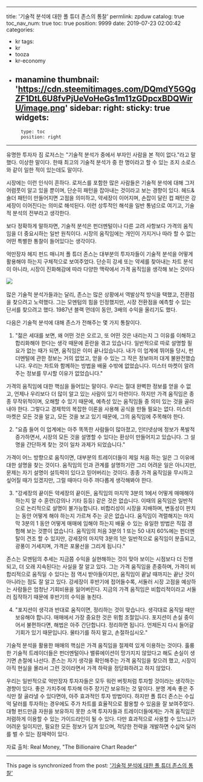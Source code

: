 
---
title: '기술적 분석에 대한 폴 튜더 존스의 통찰'
permlink: zpduw
catalog: true
toc_nav_num: true
toc: true
position: 9999
date: 2019-07-23 02:00:42
categories:
- kr
tags:
- kr
- tooza
- kr-economy
- manamine
thumbnail: 'https://cdn.steemitimages.com/DQmdY5GQgZF1DtL6U8fvPjUeVoHeGs1m11zGDpcxBDQWirU/image.png'
sidebar:
    right:
        sticky: true
widgets:
    -
        type: toc
        position: right
---


유명한 투자자 짐 로저스는 "기술적 분석가 중에서 부자인 사람을 본 적이 없다."라고 말했다. 이상한 말이다. 한때 최고의 기술적 분석가 중 한 명이라고 할 수 있는 조지 소로스와 같이 일한 적이 있는데도 말이다.​

시장에는 이런 인식이 흔하다. 로저스를 포함한 많은 사람들은 기술적 분석에 대해 그저 어렴풋이 알고 있을 뿐이며, 단순히 패턴을 잡아내는 것이라고 보는 경향이 있다. 헤드&숄더 패턴이 만들어지면 고점을 의미하고, 약세장이 이어지며, 손잡이 달린 컵 패턴은 강세장이 이어진다는 의미로 해석된다. 이런 상투적인 해석을 일반 통념으로 여기고, 기술적 분석의 전부라고 생각한다.​

보다 정확하게 말하자면, 기술적 분석은 펀더멘털이나 다른 고려 사항보다 가격의 움직임을 더 중요시하는 일반 원칙이다. 시장의 움직임에는 개인이 가지거나 따라 할 수 없는 어떤 특별한 통찰이 들어있다는 생각이다.​

억만장자 헤지 펀드 매니저 폴 튜더 존스는 대부분의 투자자들이 기술적 분석을 어떻게 활용해야 하는지 구체적으로 보여주었다. 단순히 강세 또는 약세를 찾아내는 차트 분석이 아니라, 시장이 진화해감에 따라 다양한 맥락에서 가격 움직임을 생각해 보는 것이다

​![](https://cdn.steemitimages.com/DQmdY5GQgZF1DtL6U8fvPjUeVoHeGs1m11zGDpcxBDQWirU/image.png)

많은 기술적 분석가들과는 달리, 존스는 많은 상황에서 역발상적 방식을 택했고, 전환점을 찾으려고 노력했다. 그는 모멘텀의 힘을 인정했지만, 시장 전환점을 예측할 수 있는 단서를 찾으려고 했다. 1987년 블랙 먼데이 동안, 3배의 수익을 올리기도 했다.​

다음은 기술적 분석에 대해 존스가 전해주는 몇 가지 통찰이다.​

1. "젊은 세대를 보면, 왜 어떤 것은 오르고, 또 어떤 것은 내리는지 그 이유를 이해하고 합리화해야 한다는 생각 때문에 혼란을 겪고 있습니다. 일반적으로 따로 설명할 필요가 없는 때가 되면, 움직임은 이미 끝나있습니다. 내가 이 업계에 뛰어들 당시, 펀더멘털에 관한 정보는 거의 없었고, 얻을 수 있는 그 작은 정보마저 대게 불완전했습니다. 우리는 차트와 함께하는 방법을 배울 수밖에 없었습니다. 미스터 마켓이 알려주는 정보를 무시할 이유가 없었습니다."​

가격의 움직임에 대한 핵심을 들어있는 말이다. 우리는 절대 완벽한 정보를 얻을 수 없고, 언제나 우리보다 더 많이 알고 있는 사람이 있기 마련이다. 하지만 가격 움직임은 종종 무작위적이며, 오해할 수 있기 때문에, 예측성 있는 움직임들 중 의미 있는 것을 골라내야 한다. 그렇다고 경제학의 복잡한 이론을 사용해 공식을 만들 필요는 없다. 미스터 마켓은 모든 것을 알고, 모든 것을 보고 있기 때문에, 그의 움직임에 주목해야 한다.​

2. "요즘 들어 이 업계에는 아주 똑똑한 사람들이 많아졌고, 인터넷상에 정보가 폭발적 증가하면서, 시장의 모든 것을 설명할 수 있다는 환상이 만들어지고 있습니다. 그 설명을 간단하게 찾는 것이 일차 과제가 되었습니다."​

가격이 어느 방향으로 움직이면, 대부분의 트레이더들이 제일 처음 하는 일은 그 이유에 대한 설명을 찾는 것이다. 움직임의 인과 관계를 설명하기란 그리 어려운 일은 아니지만, 문제는 자기 설명이 설득력이 있다고 믿어버리는 것이다. 종종 가격 움직임을 무시하고 싶어질 때가 있겠지만, 그럴 때마다 아주 까다롭게 생각해봐야 한다.​

3. "강세장의 끝이든 약세장의 끝이든, 움직임의 마지막 3분의 1에서 어떻게 매매해야 하는지 알 수 훈련(강의나 기타 등등) 같은 것은 없습니다. 이때의 움직임은 일반적으로 논리적으로 설명이 불가능합니다. 비합리성이 시장을 지배하며, 변동성이 판치는 동안 어떻게 해야 하는지 가르쳐 주는 곳은 없습니다. 움직임이 격렬해지는 마지막 3분의 1 동안 어떻게 매매에 임해야 하는지 배울 수 있는 유일한 방법은 직접 경험해 보는 것뿐이 없습니다. 움직임의 처음 3분의 1 또는 50 내지 60%에는 펀더멘탈이 견조 할 수 있지만, 강세장의 마지막 3분의 1은 일반적으로 움직임이 분출되고, 광풍이 거세지며, 가격은 포물선을 그리게 됩니다."​

존스는 모멘텀의 추세는 지금쯤 수익을 실현해하는 것이 맞아 보이는 시점보다 더 진행되고, 더 오래 지속된다는 사실을 잘 알고 있다. 그는 가격 움직임을 존중하며, 가격이 비합리적으로 움직일 수 있다는 점 역시 받아들이지만, 움직임이 끝날 때까지는 끝난 것이 아니라는 점도 잘 알고 있다. 강세장이 후반기에 접어들수록, 서둘러 시장 고점을 예상하는 사람들은 엄청난 기회비용을 잃어버린다. 지금의 가격 움직임은 비합리적이라고 서둘러 짐작하기 때문에 후반기의 수익을 놓친다.​

4. "포지션이 생각과 반대로 움직이면, 정리하는 것이 맞습니다. 생각대로 움직일 때만 보유해야 합니다. 매매에서 가장 중요한 것은 위험 조절입니다. 포지션이 손실 중이어서 불편하다면, 해법은 아주 간단합니다. 정리하면 됩니다. 언제든지 다시 들어갈 기회가 있기 때문입니다. 물타기를 하지 말고, 손절하십시오."​

기술적 분석을 활용한 매매의 핵심은 가격 움직임을 절제력 있게 이용하는 것이다. 훌륭한 기술적 트레이더들은 펀더멘털이나 밸류에이션이 망가지지 않았다고 해도 손실이 생기면 손절에 나선다. 존스는 자기 생각을 확인해주는 가격 움직임을 찾으려 했고, 시장이 아직 현실을 몰라서 그런 것이라면서 가격 하락을 정당화하려고 하지 않았다.​

우리는 일반적으로 억만장자 투자자들은 모두 워런 버핏처럼 투자할 것이라는 생각하는 경향이 있다. 좋은 가치주에 투자해 아주 장기간 보유하는 것 말이다. 분명 계속 좋은 주식만 잘 골라낼 수 있다면야, 아주 효과적인 투자 방법이다. 하지만 폴 튜더 존스는 수십억 달러를 투자하는 경우에도 주가 차트를 효율적으로 활용할 수 있음을 잘 보여주었다. 대형 펀드만큼 자원을 보유하지 못한 소액 투자자들과 트레이더들에게는 가격 움직임은 저렴하게 이용할 수 있는 가이드라인이 될 수 있다. 다만 효과적으로 사용할 수 있느냐가 어려운 일이지만, 필요한 모든 정보가 담겨 있으며, 적당한 전략을 개발하면 수십억 달러를 벌 수 있는 잠재력이 있다.​

자료 출처: Real Money, "The Billionaire Chart Reader"

- - -

This page is synchronized from the post: ['기술적 분석에 대한 폴 튜더 존스의 통찰'](https://steemit.com/@pius.pius/zpduw)
